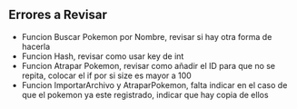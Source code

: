 Errores a Revisar
-

- Funcion Buscar Pokemon por Nombre, revisar si hay otra forma de hacerla
- Funcion Hash, revisar como usar key de int 
- Funcion Atrapar Pokemon, revisar como añadir el ID para que no se repita, colocar el if por si size es mayor a 100
- Funcion ImportarArchivo y AtraparPokemon, falta indicar en el caso de que el pokemon ya este registrado, indicar que hay copia de ellos
